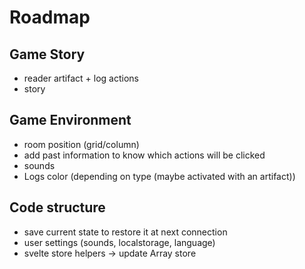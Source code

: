# Roadmap

## Game Story
* reader artifact + log actions
* story

## Game Environment
* room position (grid/column)
* add past information to know which actions will be clicked
* sounds
* Logs color (depending on type (maybe activated with an artifact))

## Code structure
* save current state to restore it at next connection
* user settings (sounds, localstorage, language)
* svelte store helpers → update Array store
